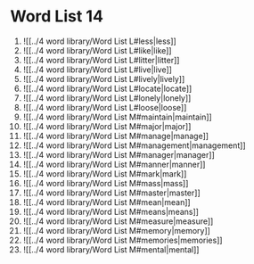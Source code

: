 # Word List 14

1. ![[../4 word library/Word List L#less|less]]
1. ![[../4 word library/Word List L#like|like]]
1. ![[../4 word library/Word List L#litter|litter]]
1. ![[../4 word library/Word List L#live|live]]
1. ![[../4 word library/Word List L#lively|lively]]
1. ![[../4 word library/Word List L#locate|locate]]
1. ![[../4 word library/Word List L#lonely|lonely]]
1. ![[../4 word library/Word List L#loose|loose]]
1. ![[../4 word library/Word List M#maintain|maintain]]
1. ![[../4 word library/Word List M#major|major]]
1. ![[../4 word library/Word List M#manage|manage]]
1. ![[../4 word library/Word List M#management|management]]
1. ![[../4 word library/Word List M#manager|manager]]
1. ![[../4 word library/Word List M#manner|manner]]
1. ![[../4 word library/Word List M#mark|mark]]
1. ![[../4 word library/Word List M#mass|mass]]
1. ![[../4 word library/Word List M#master|master]]
1. ![[../4 word library/Word List M#mean|mean]]
1. ![[../4 word library/Word List M#means|means]]
1. ![[../4 word library/Word List M#measure|measure]]
1. ![[../4 word library/Word List M#memory|memory]]
1. ![[../4 word library/Word List M#memories|memories]]
1. ![[../4 word library/Word List M#mental|mental]]
